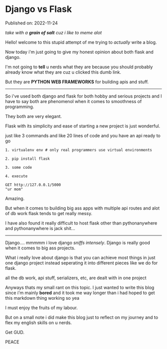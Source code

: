 # Django vs Flask

Published on: 2022-11-24

_take with a **grain of salt** cuz i like to meme alot_

Hello! welcome to this stupid attempt of me trying to *actually* write a blog.

Now today i'm just going to give my honest opinion about both flask and django.

I'm not going to **tell** u nerds what they are because you should probably already know what they are cuz u clicked this dumb link.

But they are **PYTHON WEB FRAMEWORKS** for building apis and stuff.

--- 

So i've used both django and flask for both hobby and serious projects and I have to say both are phenomenol when it comes to smoothness of programming.

They both are very elegant.

Flask with its simplicity and ease of starting a new project is just wonderful.

just like 3 commands and like 20 lines of code and you have an api ready to go

```
1. virtualenv env # only real programmers use virtual environments

2. pip install flask

3. some code

4. execute
```

```
GET http://127.0.0.1/5000
"ur mom"
```

Amazing.

But when it comes to building big ass apps with multiple
api routes and alot of db work flask tends to get really 
messy.

I have also found it really difficult to host flask
other than pythonanywhere and pythonanywhere is jack 
shit...

---

Django.... mmmmm i love django *sniffs intensely*. 
Django is really good when it comes to big ass projects.

What i really love about django is that you can achieve most things in just one django project instead 
seperating it into different pieces like we do for flask.

all the db work, api stuff, serializers, etc, are dealt with in one project 


Anyways thats my small rant on this topic. I just wanted to write this blog since i'm mainly **bored** and it took me way longer than i had hoped to get this markdown thing working so yea

I must enjoy the fruits of my labour.

But on a small note i did make this blog just to reflect on my journey and to flex my english skills on u nerds.

Get GUD.

PEACE